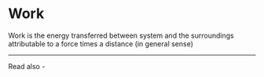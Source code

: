 # Work
Work is the energy transferred between system and the surroundings attributable to a force times a distance (in general sense)

---
Read also - 